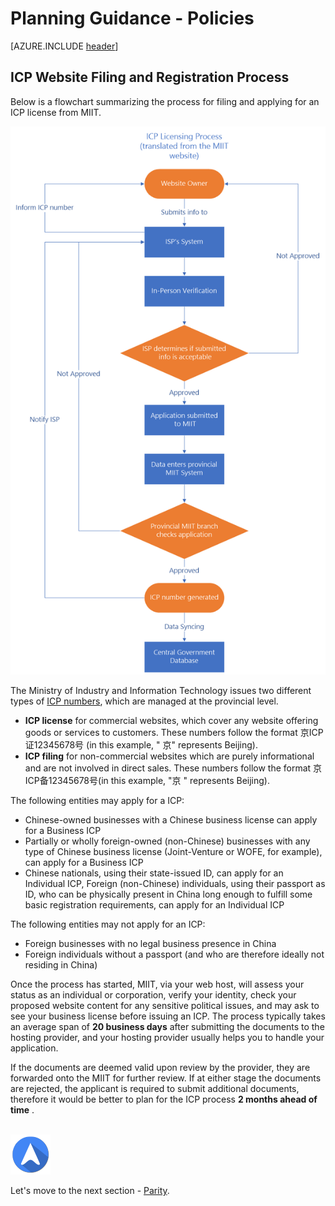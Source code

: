 <properties
	pageTitle="Global Customer Playbook planning-guidance-policies "
	description="Global Customer Playbook planning-guidance-policies"
	services="global-customer-playbook"
	documentationCenter=""
	authors="jtong"
	manager="edwinc"
	editor=""
	tags="global-customer-playbook"/>

<tags
	ms.service="migration-lifecycle-planning"
	ms.workload=""
	ms.tgt_pltfrm=""
	ms.devlang="na"
	ms.topic="article"
	ms.date="11/21/2016"
	wacn.date="11/21/2016"
	wacn.lang="en"
	ms.author="jtong"/>


# Planning Guidance - Policies

[AZURE.INCLUDE [header](../../../../mktcontent/includes/planning-guidance.md)]



## ICP Website Filing and Registration Process

Below is a flowchart summarizing the process for filing and applying for an ICP license from MIIT.

![img](../../media/icp-process.png)
 
The Ministry of Industry and Information Technology issues two different types of [ICP numbers](https://en.wikipedia.org/wiki/ICP_license), which are managed at the provincial level.

- **ICP license** for commercial websites, which cover any website offering goods or services to customers. These numbers follow the format 京ICP证12345678号 (in this example, " 京" represents Beijing).
- **ICP filing** for non-commercial websites which are purely informational and are not involved in direct sales. These numbers follow the format 京ICP备12345678号(in this example, "京 " represents Beijing).

The following entities may apply for a ICP:

- Chinese-owned businesses with a Chinese business license can apply for a Business ICP
- Partially or wholly foreign-owned (non-Chinese) businesses with any type of Chinese business license (Joint-Venture or WOFE, for example), can apply for a Business ICP
- Chinese nationals, using their state-issued ID, can apply for an Individual ICP, Foreign (non-Chinese) individuals, using their passport as ID, who can be physically present in China long enough to fulfill some basic registration requirements, can apply for an Individual ICP

The following entities may not apply for an ICP:

- Foreign businesses with no legal business presence in China
- Foreign individuals without a passport (and who are therefore ideally not residing in China)

Once the process has started, MIIT, via your web host, will assess your status as an individual or corporation, verify your identity, check your proposed website content for any sensitive political issues, and may ask to see your business license before issuing an ICP. The process typically takes an average span of **20 business days** after submitting the documents to the hosting provider, and your hosting provider usually helps you to handle your application.

If the documents are deemed valid upon review by the provider, they are forwarded onto the MIIT for further review. If at either stage the documents are rejected, the applicant is required to submit additional documents, therefore it would be better to plan for the ICP process **2 months ahead of time** .
</br>
</br>

![navigation](../../media/navigation.png)

Let's move to the next section - [Parity](/solutions/global-customer/planning/guidance/parity/).


